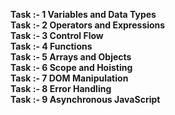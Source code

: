 <b>Task :- 1 Variables and Data Types</b><br>
<b>Task :- 2 Operators and Expressions</b><br>
<b>Task :- 3 Control Flow</b><br>
<b>Task :- 4 Functions</b><br>
<b>Task :- 5 Arrays and Objects</b><br>
<b>Task :- 6 Scope and Hoisting</b><br>
<b>Task :- 7 DOM Manipulation</b><br>
<b>Task :- 8 Error Handling</b><br>
<b>Task :- 9 Asynchronous JavaScript</b><br>
